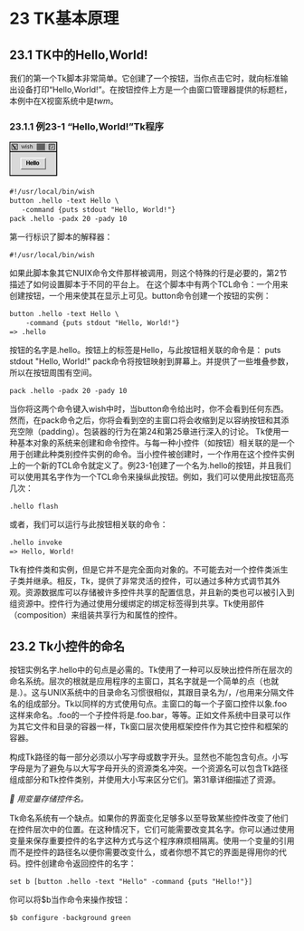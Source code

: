 # 23  TK基本原理
## 23.1	TK中的Hello,World!

我们的第一个Tk脚本非常简单。它创建了一个按钮，当你点击它时，就向标准输出设备打印“Hello,World!”。在按钮控件上方是一个由窗口管理器提供的标题栏，本例中在X视窗系统中是*twm*。

### 23.1.1	例23-1 “Hello,World!”Tk程序
![](./img/23-1.png)

    #!/usr/local/bin/wish
    button .hello -text Hello \
       -command {puts stdout "Hello, World!"}
    pack .hello -padx 20 -pady 10

第一行标识了脚本的解释器：


    #!/usr/local/bin/wish

如果此脚本象其它NUIX命令文件那样被调用，则这个特殊的行是必要的，第2节描述了如何设置脚本于不同的平台上。
	在这个脚本中有两个TCL命令：一个用来创建按钮，一个用来使其在显示上可见。button命令创建一个按钮的实例：

	
    button .hello -text Hello \
        -command {puts stdout "Hello, World!"}
    => .hello

    
按钮的名字是.hello。按钮上的标签是Hello，与此按钮相关联的命令是：
puts stdout "Hello, World!"
pack命令将按钮映射到屏幕上。并提供了一些堆叠参数，所以在按钮周围有空间。


    pack .hello -padx 20 -pady 10

当你将这两个命令键入wish中时，当button命令给出时，你不会看到任何东西。然而，在pack命令之后，你将会看到空的主窗口将会收缩到足以容纳按钮和其添充空隙（padding）。包装器的行为在第24和第25章进行深入的讨论。
	Tk使用一种基本对象的系统来创建和命令控件。与每一种小控件（如按钮）相关联的是一个用于创建此种类别控件实例的命令。当小控件被创建时，一个作用在这个控件实例上的一个新的TCL命令就定义了。例23-1创建了一个名为.hello的按钮，并且我们可以使用其名字作为一个TCL命令来操纵此按钮。例如，我们可以使用此按钮高亮几次：

    .hello flash
或者，我们可以运行与此按钮相关联的命令：
    
    .hello invoke
    => Hello, World!
  Tk有控件类和实例，但是它并不是完全面向对象的。不可能去对一个控件类派生子类并继承。相反，Tk，提供了非常灵活的控件，可以通过多种方式调节其外观。资源数据库可以存储被许多控件共享的配置信息，并且新的类也可以被引入到组资源中。控件行为通过使用分缓绑定的绑定标签得到共享。Tk使用部件（composition）来组装共享行为和属性的控件。

## 23.2	Tk小控件的命名
按钮实例名字.hello中的句点是必需的。Tk使用了一种可以反映出控件所在层次的命名系统。层次的根就是应用程序的主窗口，其名字就是一个简单的点（也就是.）。这与UNIX系统中的目录命名习惯很相似，其跟目录名为/，/也用来分隔文件名的组成部分。Tk以同样的方式使用句点。主窗口的每一个子窗口控件以象.foo这样来命名。.foo的一个子控件将是.foo.bar，等等。正如文件系统中目录可以作为其它文件和目录的容器一样，Tk窗口层次使用框架控件作为其它控件和框架的容器。
  

构成Tk路径的每一部分必须以小写字母或数字开头。显然也不能包含句点。小写字母是为了避免与以大写字母开头的资源类名冲突。一个资源名可以包含Tk路径组成部分和Tk控件类别，并使用大小写来区分它们。第31章详细描述了资源。

  *	用变量存储控件名。*

Tk命名系统有一个缺点。如果你的界面变化足够多以至导致某些控件改变了他们在控件层次中的位置。在这种情况下，它们可能需要改变其名字。你可以通过使用变量来保存重要控件的名字这种方式与这个程序麻烦相隔离。使用一个变量的引用而不是控件的路径名以便你需要改变什么，或者你想不其它的界面是得用你的代码。控件创建命令返回控件的名字：

    set b [button .hello -text "Hello" -command {puts "Hello!"}]

你可以将$b当作命令来操作按钮：
    
    $b configure -background green
